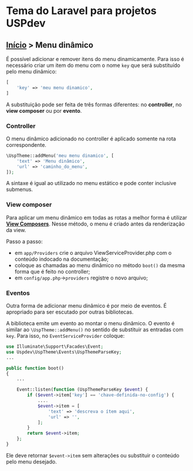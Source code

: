 # Tema do Laravel para projetos USPdev

## [Início](../README.md) > Menu dinâmico

É possível adicionar e remover itens do menu dinamicamente. Para isso é necessário criar um item do menu com o nome `key` que será substituído pelo menu dinâmico:

```php
[
    'key' => 'meu menu dinamico',
]
```

A substituição pode ser feita de três formas diferentes: no **controller**, no **view composer** ou por **evento**.


### Controller

O menu dinâmico adicionado no controller é aplicado somente na rota correspondente.

```php
\UspTheme::addMenu('meu menu dinamico', [
    'text' => 'Menu dinâmico',
    'url' => 'caminho_do_menu',
]);
```
A sintaxe é igual ao utilizado no menu estático e pode conter inclusive submenus.

### View composer

Para aplicar um menu dinâmico em todas as rotas a melhor forma é utilizar [**View Composers**](https://laravel.com/docs/8.x/views#view-composers). Nesse método, o menu é criado antes da renderização da view.

Passo a passo:

* em `app/Providers` crie o arquivo ViewServiceProvider.php com o conteúdo indocado na documentação;
* coloque as chamadas ao menu dinâmico no método `boot()` da mesma forma que é feito no controller;
* em `config/app.php`->`providers` registre o novo arquivo;

### Eventos

Outra forma de adicionar menu dinâmico é por meio de eventos. É apropriado para ser escutado por outras bibliotecas.

A biblioteca emite um evento ao montar o menu dinâmico. O evento é similar ao `\UspTheme::addMenu()` no sentido de substituir as entradas com `key`.  Para isso, no `EventServiceProvider` coloque:

```php
use Illuminate\Support\Facades\Event;
use Uspdev\UspTheme\Events\UspThemeParseKey;
...

public function boot()
{
    ...

    Event::listen(function (UspThemeParseKey $event) {
        if ($event->item['key'] == 'chave-definida-no-config') {
            ....
            $event->item = [
                'text' => 'descreva o ítem aqui',
                'url' => '',
            ];
        }
        return $event->item;
    };
}
```

Ele deve retornar `$event->item` sem alterações ou substituir o conteúdo pelo menu desejado.
